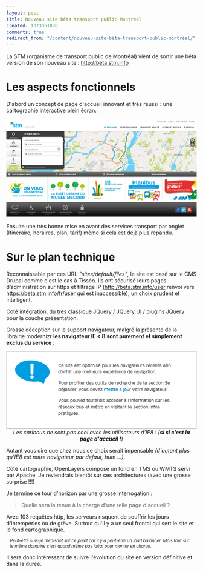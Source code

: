 ```yaml
---
layout: post
title: Nouveau site bêta transport public Montréal
created: 1373051836
comments: true
redirect_from: "/content/nouveau-site-bêta-transport-public-montréal/"
---
```

La STM (organisme de transport public de Montréal) vient de sortir une bêta version de son nouveau site : <a href="http://beta.stm.info" target="_blank">http://beta.stm.info</a>

<h1>Les aspects fonctionnels</h1>

D'abord un concept de page d'accueil innovant et très réussi : une cartographie interactive plein écran.

<img src="/sites/xavierraffin.com/files/page-accueil-stm-beta.png" />

Ensuite une très bonne mise en avant des services transport par onglet (Itinéraire, horaires, plan, tarif) même si cela est déjà plus répandu.

<h1>Sur le plan technique</h1>

Reconnaissable par ces URL <i>"sites/default/files"</i>, le site est basé sur le CMS Drupal comme c'est le cas à Tisséo.
Ils ont sécurisé leurs pages d’administration sur https et filtrage IP (http://beta.stm.info/user renvoi vers https://beta.stm.info/fr/user qui est inaccessible), un choix prudent et intelligent.

Coté intégration, du très classique JQuery / JQuery UI / plugins JQuery pour la couche présentation.

Grosse déception sur le support navigateur, malgré la présente de la librairie modernizr <b>les navigateur IE < 8 sont purement et simplement exclus du service</b> :

<center>
<div style="border: solid 2px #CCC"><img src="/sites/xavierraffin.com/files/adieu-ie8.png" /></div>
<i>Les caribous ne sont pas cool avec les utilisateurs d'IE8 : (<b>si si c'est la page d'accueil !</b>)</i>
</center>

Autant vous dire que chez nous ce choix serait impensable <i>(d'autant plus qu'IE8 est notre navigateur par défaut, hum ...)</i>.

Côté cartographie, OpenLayers compose un fond en TMS ou WMTS servi par Apache.
Je reviendrais bientôt sur ces architectures (avec une grosse surprise !!!)

Je termine ce tour d'horizon par une grosse interrogation :

<blockquote>Quelle sera la tenue à la charge d'une telle page d'accueil ?</blockquote>

Avec 103 requêtes http, les serveurs risquent de souffrir les jours d'intempéries ou de grève.
Surtout qu'il y a un seul frontal qui sert le site et le fond cartographique.
<div style="margin: 5px 10px 10px;; font-size:0.8em;"><i>Peut-être suis-je médisant sur ce point car il y a peut-être un load balancer.
Mais tout sur le même domaine c'est quand même pas idéal pour monter en charge.</i>
</div>


Il sera donc intéressant de suivre l'évolution du site en version définitive et dans la durée.
